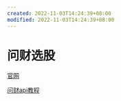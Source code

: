 ```yaml
---
created: 2022-11-03T14:24:39+08:00
modified: 2022-11-03T14:24:39+08:00
---
```


# 问财选股

[官网](http://www.iwencai.com/unifiedmobile/#/home/index)

[问财api教程](https://zhuanlan.zhihu.com/p/539403282?utm_id=0)
